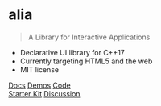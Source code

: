 # alia

> A Library for Interactive Applications

- Declarative UI library for C++17
- Currently targeting HTML5 and the web
- MIT license

[Docs](#alia-a-library-for-interactive-applications)
[Demos](https://html.alia.dev/)
[Code](https://github.com/alialib/alia/)
<br v-if="!isMobile()">
[Starter Kit](https://github.com/alialib/alia-html-starter)
[Discussion](https://github.com/alialib/alia/discussions)
